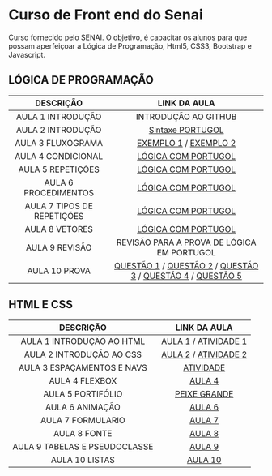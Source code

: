 # Curso de Front end do Senai

Curso fornecido pelo SENAI. O objetivo, é capacitar os alunos para que possam aperfeiçoar a Lógica de Programação, Html5, CSS3, Bootstrap e Javascript.

## LÓGICA DE PROGRAMAÇÃO

| DESCRIÇÃO | LINK DA AULA |
|:-:|:-:|
| AULA 1 INTRODUÇÃO | INTRODUÇÃO AO GITHUB |
| AULA 2 INTRODUÇÃO | [Sintaxe PORTUGOL](./Aulas/Sintaxeportugol.md) |
| AULA 3 FLUXOGRAMA | [EXEMPLO 1](./Imagens/Aula%202%20Fluxo%20material.png) / [EXEMPLO 2](./Imagens/AULA%202%20EXEMPLO%202.png) |
| AULA 4 CONDICIONAL | [LÓGICA COM PORTUGOL](./Aulas/SALVARNOTAS.md) |
| AULA 5 REPETIÇÕES | [LÓGICA COM PORTUGOL](./Aulas/Repeticao.md) |
| AULA 6 PROCEDIMENTOS | [LÓGICA COM PORTUGOL](./Aulas/procedimentos.md) |
| AULA 7 TIPOS DE REPETIÇÕES | [LÓGICA COM PORTUGOL](./Imagens/EXPLICAÇÃO%20AULA%206.png) |
| AULA 8 VETORES | [LÓGICA COM PORTUGOL](./Aulas/VETORES.MD) |
| AULA 9 REVISÃO | REVISÃO PARA A PROVA DE LÓGICA EM PORTUGOL |
| AULA 10 PROVA | [QUESTÃO 1](./Aulas/Prova/BUSCARNOME.ALG) / [QUESTÃO 2](./Aulas/Prova/COMPARAVETORES.ALG) / [QUESTÃO 3](./Aulas/Prova/MEDIANOTAS.ALG) / [QUESTÃO 4](./Aulas/Prova/PESQUISAPREFEITURA.ALG) / [QUESTÃO 5](./Aulas/Prova/VERIFICARSALDO.ALG) |

## HTML E CSS

| DESCRIÇÃO | LINK DA AULA |
| :-: | :-: |
| AULA 1 INTRODUÇÃO AO HTML | [AULA 1](HTML&CSS/Aula/Aula1Index.html) / [ATIVIDADE 1](HTML&CSS/atividade/atividade1.html) |
| AULA 2 INTRODUÇÃO AO CSS | [AULA 2](HTML&CSS/Aula/Aula2Index.html) / [ATIVIDADE 2](HTML&CSS/atividade/atividade2.html) |
| AULA 3 ESPAÇAMENTOS E NAVS | [ATIVIDADE](HTML&CSS/Aula/Aula3/) |
| AULA 4 FLEXBOX | [AULA 4](HTML&CSS/Aula/Aula4/) |
| AULA 5 PORTIFÓLIO | [PEIXE GRANDE](https://github.com/Dr4gonPlus/PeixeGrande.git) |
| AULA 6 ANIMAÇÃO | [AULA 6](HTML&CSS/Aula/Aula6/) |
| AULA 7 FORMULARIO | [AULA 7](HTML&CSS/Aula/Aula7/) |
| AULA 8 FONTE | [AULA 8](HTML&CSS/Aula/Aula8/) |
| AULA 9 TABELAS E PSEUDOCLASSE | [AULA 9](HTML&CSS/Aula/Aula9/) |
| AULA 10 LISTAS | [AULA 10](HTML&CSS/Aula/Aula10/) |
